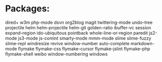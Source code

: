 # Packages:

dired+
w3m
php-mode
dsvn
org2blog
magit
twittering-mode
undo-tree
projectile
helm
helm-projectile
helm-git
golden-ratio
ibuffer-vc
session
expand-region
ido-ubiquitous
pointback
whole-line-or-region
paredit
js2-mode
js3-mode
js-comint
smarty-mode
mmm-mode
slime
slime-fuzzy
slime-repl
windresize
revive
window-number
auto-complete
markdown-mode
flymake
flymake-css
flymake-cursor
flymake-jslint
flymake-php
flymake-shell
weibo
window-numbering
windows

